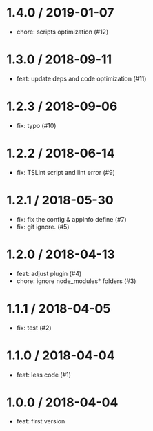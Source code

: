 
1.4.0 / 2019-01-07
==================

  * chore: scripts optimization (#12)

1.3.0 / 2018-09-11
==================

  * feat: update deps and code optimization (#11)

1.2.3 / 2018-09-06
==================

  * fix: typo (#10)

1.2.2 / 2018-06-14
==================

  * fix: TSLint script and lint error (#9)

1.2.1 / 2018-05-30
==================

  * fix: fix the config & appInfo define (#7)
  * fix: git ignore. (#5)

1.2.0 / 2018-04-13
==================

  * feat: adjust plugin (#4)
  * chore: ignore node_modules* folders (#3)

1.1.1 / 2018-04-05
==================

  * fix: test (#2)

1.1.0 / 2018-04-04
==================

  * feat: less code (#1)

1.0.0 / 2018-04-04
==================

  * feat: first version
